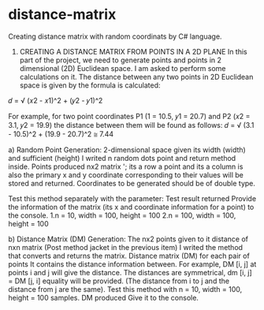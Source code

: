 # distance-matrix
Creating distance matrix with random coordinats by C# language.

1) CREATING A DISTANCE MATRIX FROM POINTS IN A 2D PLANE
In this part of the project, we need to generate points and points in 2 dimensional (2D) Euclidean space.
I am asked to perform some calculations on it.
The distance between any two points in 2D Euclidean space is given by the formula
is calculated:

𝑑 = √ (𝑥2 - 𝑥1)^2 + (𝑦2 - 𝑦1)^2

For example, for two point coordinates P1 (1 = 10.5, 𝑦1 = 20.7) and P2 (𝑥2 = 3.1, 𝑦2 = 19.9)
the distance between them will be found as follows:
𝑑 = √ (3.1 - 10.5)^2 + (19.9 - 20.7)^2 ≅ 7.44

a) Random Point Generation: 2-dimensional space given its width (width) and sufficient (height)
I writed n random dots point and return method inside. Points produced nx2
matrix '; its a row a point and its a column is also the primary x and y coordinate
corresponding to their values ​​will be stored and returned. Coordinates to be generated
should be of double type.

Test this method separately with the parameter: Test result returned
Provide the information of the matrix (its x and coordinate information for a point) to the console.
1.n = 10, width = 100, height = 100
2.n = 100, width = 100, height = 100

b) Distance Matrix (DM) Generation: The nx2 points given to it
distance of nxn matrix (Post method jacket in the previous item)
I writed the method that converts and returns the matrix. Distance matrix (DM) for each pair of points
It contains the distance information between. For example, DM [i, j] at points i and j
will give the distance. The distances are symmetrical, dm [i, j] = DM [j, i] equality will be provided.
(The distance from i to j and the distance from j are the same).
Test this method with n = 10, width = 100, height = 100 samples. DM produced
Give it to the console.
